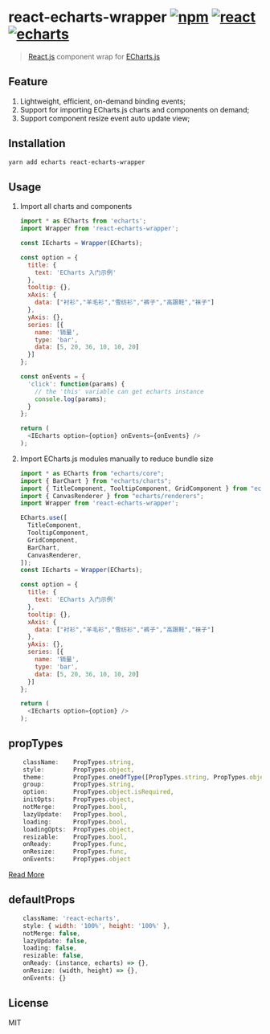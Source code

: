 # react-echarts-wrapper [![npm](https://img.shields.io/npm/v/react-echarts-wrapper.svg)](https://www.npmjs.com/package/react-echarts-wrapper) [![react](https://img.shields.io/badge/react-16.x-brightgreen.svg)](https://reactjs.org/) [![echarts](https://img.shields.io/badge/echarts-5.x-brightgreen.svg)](https://echarts.apache.org/)

> [React.js](https://reactjs.org/) component wrap for [ECharts.js](https://echarts.apache.org/)

## Feature

1. Lightweight, efficient, on-demand binding events;
2. Support for importing ECharts.js charts and components on demand;
3. Support component resize event auto update view;

## Installation

```bash
yarn add echarts react-echarts-wrapper
```

## Usage

1. Import all charts and components

    ```javascript
    import * as ECharts from 'echarts';
    import Wrapper from 'react-echarts-wrapper';

    const IEcharts = Wrapper(ECharts);

    const option = {
      title: {
        text: 'ECharts 入门示例'
      },
      tooltip: {},
      xAxis: {
        data: ["衬衫","羊毛衫","雪纺衫","裤子","高跟鞋","袜子"]
      },
      yAxis: {},
      series: [{
        name: '销量',
        type: 'bar',
        data: [5, 20, 36, 10, 10, 20]
      }]
    };

    const onEvents = {
      'click': function(params) {
        // the 'this' variable can get echarts instance
        console.log(params);
      }
    };

    return (
      <IEcharts option={option} onEvents={onEvents} />
    );
    ```

2. Import ECharts.js modules manually to reduce bundle size

    ```javascript
    import * as ECharts from "echarts/core";
    import { BarChart } from "echarts/charts";
    import { TitleComponent, TooltipComponent, GridComponent } from "echarts/components";
    import { CanvasRenderer } from "echarts/renderers";
    import Wrapper from 'react-echarts-wrapper';

    ECharts.use([
      TitleComponent,
      TooltipComponent,
      GridComponent,
      BarChart,
      CanvasRenderer,
    ]);
    const IEcharts = Wrapper(ECharts);

    const option = {
      title: {
        text: 'ECharts 入门示例'
      },
      tooltip: {},
      xAxis: {
        data: ["衬衫","羊毛衫","雪纺衫","裤子","高跟鞋","袜子"]
      },
      yAxis: {},
      series: [{
        name: '销量',
        type: 'bar',
        data: [5, 20, 36, 10, 10, 20]
      }]
    };

    return (
      <IEcharts option={option} />
    );
    ```

## propTypes

```javascript
    className:    PropTypes.string,
    style:        PropTypes.object,
    theme:        PropTypes.oneOfType([PropTypes.string, PropTypes.object]),
    group:        PropTypes.string,
    option:       PropTypes.object.isRequired,
    initOpts:     PropTypes.object,
    notMerge:     PropTypes.bool,
    lazyUpdate:   PropTypes.bool,
    loading:      PropTypes.bool,
    loadingOpts:  PropTypes.object,
    resizable:    PropTypes.bool,
    onReady:      PropTypes.func,
    onResize:     PropTypes.func,
    onEvents:     PropTypes.object
```

[Read More](http://echarts.baidu.com/option.html)

## defaultProps

```javascript
    className: 'react-echarts',
    style: { width: '100%', height: '100%' },
    notMerge: false,
    lazyUpdate: false,
    loading: false,
    resizable: false,
    onReady: (instance, echarts) => {},
    onResize: (width, height) => {},
    onEvents: {}
```

## License

MIT
